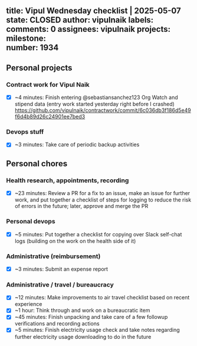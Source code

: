 title:	Vipul Wednesday checklist | 2025-05-07
state:	CLOSED
author:	vipulnaik
labels:	
comments:	0
assignees:	vipulnaik
projects:	
milestone:	
number:	1934
--
## Personal projects

### Contract work for Vipul Naik

- [x] ~4 minutes: Finish entering @sebastiansanchez123 Org Watch and stipend data (entry work started yesterday right before I crashed) https://github.com/vipulnaik/contractwork/commit/6c036db3f186d5e49f6d4b89d26c24901ee7bed3

### Devops stuff

- [x] ~3 minutes: Take care of periodic backup activities

## Personal chores

### Health research, appointments, recording

- [x] ~23 minutes: Review a PR for a fix to an issue, make an issue for further work, and put together a checklist of steps for logging to reduce the risk of errors in the future; later, approve and merge the PR

### Personal devops

- [x] ~5 minutes: Put together a checklist for copying over Slack self-chat logs (building on the work on the health side of it)

### Administrative (reimbursement)

- [x] ~3 minutes: Submit an expense report

### Administrative / travel / bureaucracy

- [x] ~12 minutes: Make improvements to air travel checklist based on recent experience
- [x] ~1 hour: Think through and work on a bureaucratic item
- [x] ~45 minutes: Finish unpacking and take care of a few followup verifications and recording actions
- [x] ~5 minutes: Finish electricity usage check and take notes regarding further electricity usage downloading to do in the future
